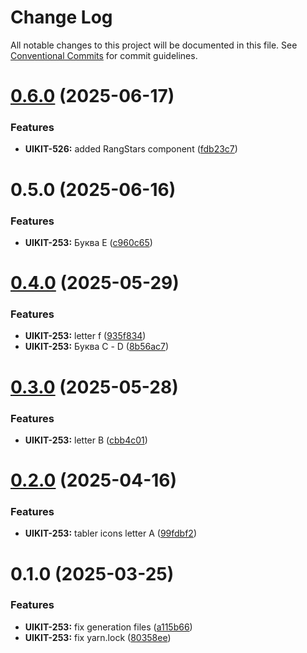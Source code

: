 # Change Log

All notable changes to this project will be documented in this file.
See [Conventional Commits](https://conventionalcommits.org) for commit guidelines.

# [0.6.0](http://gitlab-common.ru-central1.internal/coe-frontend/ui-commons/compare/@axenix/icons@0.5.0...@axenix/icons@0.6.0) (2025-06-17)


### Features

* **UIKIT-526:** added RangStars component ([fdb23c7](http://gitlab-common.ru-central1.internal/coe-frontend/ui-commons/commit/fdb23c73ff421e719fffc596c77272f60a5d04d1))





# 0.5.0 (2025-06-16)


### Features

* **UIKIT-253:** Буква E ([c960c65](http://gitlab-common.ru-central1.internal/coe-frontend/ui-commons/commit/c960c65036b0134f4859d49d8b64d4e0e04d60b5))





# [0.4.0](http://gitlab-common.ru-central1.internal/coe-frontend/ui-commons/compare/@axenix/icons@0.3.0...@axenix/icons@0.4.0) (2025-05-29)


### Features

* **UIKIT-253:** letter f ([935f834](http://gitlab-common.ru-central1.internal/coe-frontend/ui-commons/commit/935f834c78acc9d13063fc4a83a90d2e94f889ec))
* **UIKIT-253:** Буква С - D ([8b56ac7](http://gitlab-common.ru-central1.internal/coe-frontend/ui-commons/commit/8b56ac7532a57366aee96d0fbed01380715dcc9e))





# [0.3.0](http://gitlab-common.ru-central1.internal/coe-frontend/ui-commons/compare/@axenix/icons@0.2.0...@axenix/icons@0.3.0) (2025-05-28)


### Features

* **UIKIT-253:** letter B ([cbb4c01](http://gitlab-common.ru-central1.internal/coe-frontend/ui-commons/commit/cbb4c01a241c6776f837ab56e4fbfad17dfdd805))





# [0.2.0](http://gitlab-common.ru-central1.internal/coe-frontend/ui-commons/compare/@axenix/icons@0.1.0...@axenix/icons@0.2.0) (2025-04-16)


### Features

* **UIKIT-253:** tabler icons letter A ([99fdbf2](http://gitlab-common.ru-central1.internal/coe-frontend/ui-commons/commit/99fdbf2dce05f221e6fb59016c57d14a6c82ae27))





# 0.1.0 (2025-03-25)


### Features

* **UIKIT-253:** fix generation files ([a115b66](http://gitlab-common.ru-central1.internal/coe-frontend/ui-commons/commit/a115b66cc98b5217e47cc7b667cf5e35a7b7decf))
* **UIKIT-253:** fix yarn.lock ([80358ee](http://gitlab-common.ru-central1.internal/coe-frontend/ui-commons/commit/80358ee3fd017a35878293248df57103e2d524e4))

